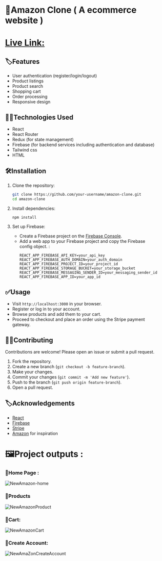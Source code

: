 # 🛒Amazon Clone ( A ecommerce website  )

# [Live Link: ]()
 
 ## 🏷️Features

- User authentication (register/login/logout)
- Product listings
- Product search
- Shopping cart
- Order processing
- Responsive design

## 👨‍💻Technologies Used

- React
- React Router
- Redux (for state management)
- Firebase (for backend services including authentication and database)
- Tailwind css
- HTML

## 🛠️Installation

1. Clone the repository:
    ```bash
    git clone https://github.com/your-username/amazon-clone.git
    cd amazon-clone
    ```

2. Install dependencies:
    ```bash
    npm install
    ```

3. Set up Firebase:
    - Create a Firebase project on the [Firebase Console](https://console.firebase.google.com/).
    - Add a web app to your Firebase project and copy the Firebase config object.
 :
      ```
      REACT_APP_FIREBASE_API_KEY=your_api_key
      REACT_APP_FIREBASE_AUTH_DOMAIN=your_auth_domain
      REACT_APP_FIREBASE_PROJECT_ID=your_project_id
      REACT_APP_FIREBASE_STORAGE_BUCKET=your_storage_bucket
      REACT_APP_FIREBASE_MESSAGING_SENDER_ID=your_messaging_sender_id
      REACT_APP_FIREBASE_APP_ID=your_app_id
      ```


## ✅Usage

- Visit `http://localhost:3000` in your browser.
- Register or log in to your account.
- Browse products and add them to your cart.
- Proceed to checkout and place an order using the Stripe payment gateway.

## 👨‍💻Contributing

Contributions are welcome! Please open an issue or submit a pull request.

1. Fork the repository.
2. Create a new branch (`git checkout -b feature-branch`).
3. Make your changes.
4. Commit your changes (`git commit -m 'Add new feature'`).
5. Push to the branch (`git push origin feature-branch`).
6. Open a pull request.

## 🏷️Acknowledgements

- [React](https://reactjs.org/)
- [Firebase](https://firebase.google.com/)
- [Stripe](https://stripe.com/)
- [Amazon](https://amazon.com/) for inspiration

# 🖼️Project outputs :


### 📌Home Page :
![NewAmazon-home](https://github.com/Abhinandan411/Amazon-Clone-with-React/assets/131553633/35143b86-12e8-41c0-9274-28b7fe5f052e)

### 📌Products 
![NewAmazonProduct](https://github.com/Abhinandan411/Amazon-Clone-with-React/assets/131553633/896a362b-3378-4d08-8d0e-3a1029effa3f)

### 📌Cart:
![NewAmazonCart](https://github.com/Abhinandan411/Amazon-Clone-with-React/assets/131553633/8e53d6b0-6ddc-488d-9e59-40d07545530e)


### 📌Create Account:
![NewAmaZonCreateAccount](https://github.com/Abhinandan411/Amazon-Clone-with-React/assets/131553633/bcc1cbee-3a7d-4f01-bd76-44d520528247)


